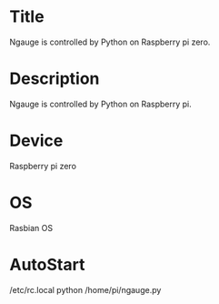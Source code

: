 # Title
Ngauge is controlled by Python on Raspberry pi zero.

# Description
Ngauge is controlled by Python on Raspberry pi.

# Device
Raspberry pi zero

# OS
Rasbian OS

# AutoStart
/etc/rc.local
python /home/pi/ngauge.py
